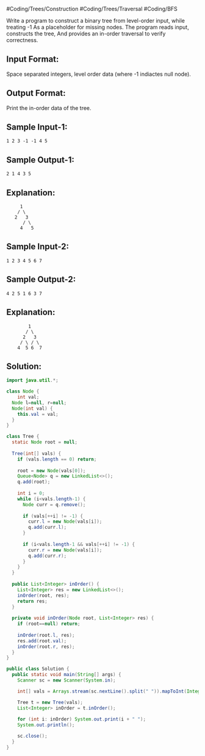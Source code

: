 #Coding/Trees/Construction #Coding/Trees/Traversal #Coding/BFS 

Write a program to construct a binary tree from level-order input, while treating -1 
As a placeholder for missing nodes. The program reads input, constructs the tree, 
And provides an in-order traversal to verify correctness.

Input Format:
---------------
Space separated integers, level order data (where -1 indiactes null node).

Output Format:
-----------------
Print the in-order data of the tree.


Sample Input-1:
----------------
```
1 2 3 -1 -1 4 5
```

Sample Output-1:
----------------
```
2 1 4 3 5
```

Explanation:
--------------
 ```
      1
     / \
    2   3
       / \
      4   5
```

Sample Input-2:
----------------
```
1 2 3 4 5 6 7
```

Sample Output-2:
----------------
```
4 2 5 1 6 3 7
```

Explanation:
--------------
```
        1
       / \
      2   3
     / \ / \
    4  5 6  7
```

## Solution: 

```java
import java.util.*;

class Node {
	int val;
  Node l=null, r=null;
  Node(int val) {
    this.val = val;
  }
}

class Tree {
  static Node root = null;
    
  Tree(int[] vals) {
    if (vals.length == 0) return;
        
    root = new Node(vals[0]);
    Queue<Node> q = new LinkedList<>();
    q.add(root);
        
    int i = 0;
    while (i<vals.length-1) {
      Node curr = q.remove();
            
      if (vals[++i] != -1) {
        curr.l = new Node(vals[i]);
        q.add(curr.l);
      }
            
      if (i<vals.length-1 && vals[++i] != -1) {
        curr.r = new Node(vals[i]);
        q.add(curr.r);
      }
    }
  }
        
  public List<Integer> inOrder() {
    List<Integer> res = new LinkedList<>();
    inOrder(root, res);
    return res;
  }
    
  private void inOrder(Node root, List<Integer> res) {
    if (root==null) return;
    
    inOrder(root.l, res);
    res.add(root.val);
    inOrder(root.r, res);
  } 
}

public class Solution {
  public static void main(String[] args) {
    Scanner sc = new Scanner(System.in);

    int[] vals = Arrays.stream(sc.nextLine().split(" ")).mapToInt(Integer::parseInt).toArray();

    Tree t = new Tree(vals);
    List<Integer> inOrder = t.inOrder();
        
    for (int i: inOrder) System.out.print(i + " ");
    System.out.println();

    sc.close();
  }
}
```